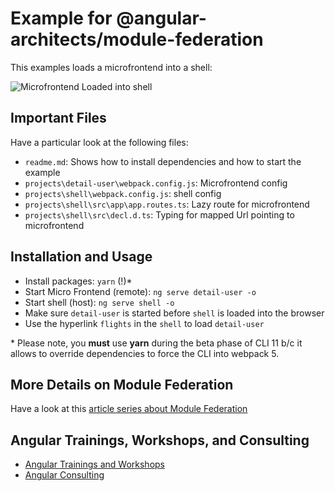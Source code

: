 # Example for @angular-architects/module-federation

This examples loads a microfrontend into a shell:

![Microfrontend Loaded into shell](./result.png)

## Important Files

Have a particular look at the following files:

- ``readme.md``: Shows how to install dependencies and how to start the example
- ``projects\detail-user\webpack.config.js``: Microfrontend config
- ``projects\shell\webpack.config.js``: shell config
- ``projects\shell\src\app\app.routes.ts``: Lazy route for microfrontend
- ``projects\shell\src\decl.d.ts``: Typing for mapped Url pointing to microfrontend

## Installation and Usage

- Install packages: ``yarn`` (!)*
- Start Micro Frontend (remote): ``ng serve detail-user -o``
- Start shell (host): ``ng serve shell -o``
- Make sure ``detail-user`` is started before ``shell`` is loaded into the browser
- Use the hyperlink ``flights`` in the ``shell`` to load `detail-user`

\* Please note, you **must** use **yarn** during the beta phase of CLI 11 b/c it allows to override dependencies to force the CLI into webpack 5.

## More Details on Module Federation

Have a look at this [article series about Module Federation](https://www.angulararchitects.io/aktuelles/the-microfrontend-revolution-part-2-module-federation-with-angular/)

## Angular Trainings, Workshops, and Consulting

- [Angular Trainings and Workshops](https://www.angulararchitects.io/en/angular-workshops/)
- [Angular Consulting](https://www.angulararchitects.io/en/consulting/)
